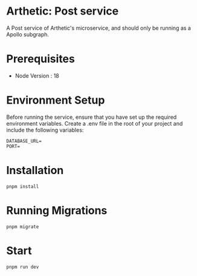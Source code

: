 # Arthetic: Post service

A Post service of Arthetic's microservice, and should only be running as a Apollo subgraph.

# Prerequisites

- Node Version : 18

# Environment Setup

Before running the service, ensure that you have set up the required environment variables. Create a .env file in the root of your project and include the following variables:

```
DATABASE_URL=
PORT=
```

# Installation

```
pnpm install
```

# Running Migrations

```
pnpm migrate
```

# Start

```
pnpm run dev
```

